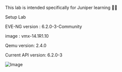 This lab is intended specifically for Juniper learning 📒📡

Setup Lab 

EVE-NG version : 6.2.0-3-Community

image          : vmx-14.1R1.10

Qemu version: 2.4.0

Current API version: 6.2.0-3


![Image](https://github.com/user-attachments/assets/3d357914-81dc-4a13-9430-d77ad4d8fcc5)
